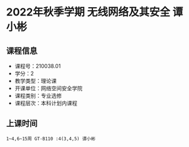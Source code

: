 # 2022年秋季学期 无线网络及其安全 谭小彬






## 课程信息

- 课程号：210038.01
- 学分：2
- 教学类型：理论课
- 开课单位：网络空间安全学院
- 课程类别：专业选修
- 课程层次：本科计划内课程

## 上课时间

```
1~4,6~15周 GT-B110 :4(3,4,5) 谭小彬
```

